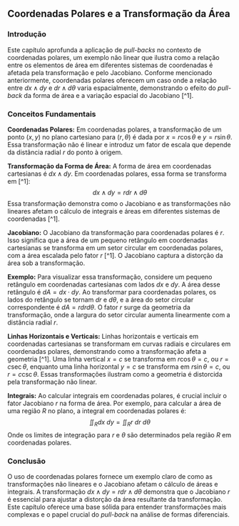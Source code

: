 ## Coordenadas Polares e a Transformação da Área
### Introdução
Este capítulo aprofunda a aplicação de *pull-backs* no contexto de coordenadas polares, um exemplo não linear que ilustra como a relação entre os elementos de área em diferentes sistemas de coordenadas é afetada pela transformação e pelo Jacobiano. Conforme mencionado anteriormente, coordenadas polares oferecem um caso onde a relação entre $dx \wedge dy$ e $dr \wedge d\theta$ varia espacialmente, demonstrando o efeito do *pull-back* da forma de área e a variação espacial do Jacobiano [^1].

### Conceitos Fundamentais
**Coordenadas Polares:** Em coordenadas polares, a transformação de um ponto $(x, y)$ no plano cartesiano para $(r, \theta)$ é dada por $x = r \cos \theta$ e $y = r \sin \theta$. Essa transformação não é linear e introduz um fator de escala que depende da distância radial $r$ do ponto à origem.

**Transformação da Forma de Área:** A forma de área em coordenadas cartesianas é $dx \wedge dy$. Em coordenadas polares, essa forma se transforma em [^1]:
$$dx \wedge dy = r dr \wedge d\theta$$
Essa transformação demonstra como o Jacobiano e as transformações não lineares afetam o cálculo de integrais e áreas em diferentes sistemas de coordenadas [^1].

**Jacobiano:** O Jacobiano da transformação para coordenadas polares é $r$. Isso significa que a área de um pequeno retângulo em coordenadas cartesianas se transforma em um setor circular em coordenadas polares, com a área escalada pelo fator $r$ [^1]. O Jacobiano captura a distorção da área sob a transformação.

**Exemplo:** Para visualizar essa transformação, considere um pequeno retângulo em coordenadas cartesianas com lados $dx$ e $dy$. A área desse retângulo é $dA = dx \cdot dy$. Ao transformar para coordenadas polares, os lados do retângulo se tornam $dr$ e $d\theta$, e a área do setor circular correspondente é $dA = r dr d\theta$. O fator $r$ surge da geometria da transformação, onde a largura do setor circular aumenta linearmente com a distância radial $r$.

**Linhas Horizontais e Verticais:** Linhas horizontais e verticais em coordenadas cartesianas se transformam em curvas radiais e circulares em coordenadas polares, demonstrando como a transformação afeta a geometria [^1]. Uma linha vertical $x = c$ se transforma em $r \cos \theta = c$, ou $r = c \sec \theta$, enquanto uma linha horizontal $y = c$ se transforma em $r \sin \theta = c$, ou $r = c \csc \theta$. Essas transformações ilustram como a geometria é distorcida pela transformação não linear.

**Integrais:** Ao calcular integrais em coordenadas polares, é crucial incluir o fator Jacobiano $r$ na forma de área. Por exemplo, para calcular a área de uma região $R$ no plano, a integral em coordenadas polares é:
$$ \iint_R dx \ dy = \iint_R r \ dr \ d\theta $$
Onde os limites de integração para $r$ e $\theta$ são determinados pela região $R$ em coordenadas polares.

### Conclusão
O uso de coordenadas polares fornece um exemplo claro de como as transformações não lineares e o Jacobiano afetam o cálculo de áreas e integrais. A transformação $dx \wedge dy = r dr \wedge d\theta$ demonstra que o Jacobiano $r$ é essencial para ajustar a distorção da área resultante da transformação. Este capítulo oferece uma base sólida para entender transformações mais complexas e o papel crucial do *pull-back* na análise de formas diferenciais. <!-- END -->